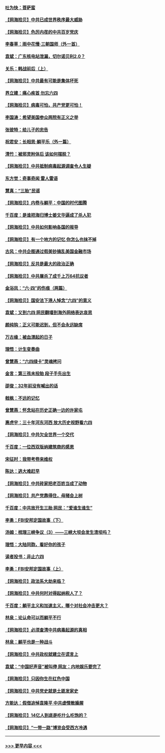 #### [吐为快：菩萨蛮](../pages/nsc993/n13030033.md?t=06181252) 
#### [【网海拾贝】中共已成世界秩序最大威胁](../pages/nsc993/n13028138.md?t=06181252) 
#### [【网海拾贝】色厉内荏的中共百岁党庆](../pages/nsc993/n13025582.md?t=06181252) 
#### [李春草：雨中花慢‧三朝国师（外一首）](../pages/nsc993/n13025567.md?t=06181252) 
#### [袁斌：广东核电站泄漏，切尔诺贝利2.0？](../pages/nsc993/n13025475.md?t=06181252) 
#### [关乐：韩战前后（上）](../pages/nsc993/n13025387.md?t=06181252) 
#### [【网海拾贝】中共最有可能是集体坏死](../pages/nsc993/n13023101.md?t=06181252) 
#### [界立建：痛心疾首 勿忘六四](../pages/nsc993/n13022339.md?t=06181252) 
#### [【网海拾贝】病毒可怕，共产党更可怕！](../pages/nsc993/n13020728.md?t=06181252) 
#### [李国涛：希望美国参众两院有正义之举](../pages/nsc993/n13020674.md?t=06181252) 
#### [张彼特：给儿子的忠告](../pages/nsc993/n13018934.md?t=06181252) 
#### [祝君安：长相思‧躺平乐（外一篇）](../pages/nsc993/n13018923.md?t=06181252) 
#### [清竹：被邪灵附体后 该如何摆脱？](../pages/nsc993/n13018877.md?t=06181252) 
#### [【网海拾贝】中共抵制病毒起源调查令人生疑](../pages/nsc993/n13017785.md?t=06181252) 
#### [东方觉：奇事奇闻 雷人雷语](../pages/nsc993/n13017577.md?t=06181252) 
#### [慧真：“三胎”民谣](../pages/nsc993/n13017394.md?t=06181252) 
#### [【网海拾贝】内卷与躺平：中国的时代图腾](../pages/nsc993/n13016128.md?t=06181252) 
#### [千百度：是谁把海归博士姜文华逼成了杀人犯](../pages/nsc993/n13015218.md?t=06181252) 
#### [【网海拾贝】中共如何影响各国的报导](../pages/nsc993/n13012599.md?t=06181252) 
#### [【网海拾贝】有一个地方的记忆 你怎么也抹不掉](../pages/nsc993/n13009802.md?t=06181252) 
#### [古风：中共企图通过假美钞搞乱美国金融市场](../pages/nsc993/n13009626.md?t=06181252) 
#### [【网海拾贝】反共是最大的政治正确](../pages/nsc993/n13007051.md?t=06181252) 
#### [【网海拾贝】中共屠杀了成千上万64抗议者](../pages/nsc993/n13002713.md?t=06181252) 
#### [金浴凤：“六·四”的伤痕（两篇）](../pages/nsc993/n13001719.md?t=06181252) 
#### [【网海拾贝】国安法下港人悼念“六四”的意义](../pages/nsc993/n13001039.md?t=06181252) 
#### [袁斌：又到六四 网民翻墙到海外网络表达哀思](../pages/nsc993/n13000995.md?t=06181252) 
#### [颜纯钩：正义可能迟到，但不会永远缺席](../pages/nsc993/n13000920.md?t=06181252) 
#### [万古缘：被血漂起的日子](../pages/nsc993/n13000914.md?t=06181252) 
#### [理悟：计生变奏曲](../pages/nsc993/n13000414.md?t=06181252) 
#### [曾慧燕：“六四绿卡”灵魂拷问](../pages/nsc993/n13000277.md?t=06181252) 
#### [金言：第三孩未投胎 段子手先出生](../pages/nsc993/n13000215.md?t=06181252) 
#### [邵俊：32年前没有喊出的话](../pages/nsc993/n13000181.md?t=06181252) 
#### [戟枫：不远的记忆](../pages/nsc993/n13000121.md?t=06181252) 
#### [曾慧燕：怀念站在历史正确一边的许家屯](../pages/nsc993/n13000073.md?t=06181252) 
#### [惠虎宇：三十年河东河西 放大历史视野看六四](../pages/nsc993/n13000018.md?t=06181252) 
#### [【网海拾贝】中共欠全世界一个交代](../pages/nsc993/n12998706.md?t=06181252) 
#### [千百度：一位西双版纳建筑商的感恩](../pages/nsc993/n12998487.md?t=06181252) 
#### [宋征时：我带考卷来维权](../pages/nsc993/n12994088.md?t=06181252) 
#### [陈达：逃大难赶早](../pages/nsc993/n12993569.md?t=06181252) 
#### [【网海拾贝】中共砖家把老百姓当成了动物](../pages/nsc993/n12993483.md?t=06181252) 
#### [【网海拾贝】共产党靠得住，母猪会上树](../pages/nsc993/n12990730.md?t=06181252) 
#### [千百度：中共放开生三胎 网民：“爱谁生谁生”](../pages/nsc993/n12990644.md?t=06181252) 
#### [李勇：FBI安邦定国故事（下）](../pages/nsc993/n12987854.md?t=06181252) 
#### [汤姆：梳理三峡争议（3）——三峡大坝会发生溃坝吗？](../pages/nsc993/n12989806.md?t=06181252) 
#### [理悟：大陆同胞，看好你的孩子](../pages/nsc993/n12989778.md?t=06181252) 
#### [读者投书：非止六四](../pages/nsc993/n12989673.md?t=06181252) 
#### [李勇：FBI安邦定国故事（上）](../pages/nsc993/n12987749.md?t=06181252) 
#### [【网海拾贝】政法系大劫来临？](../pages/nsc993/n12987596.md?t=06181252) 
#### [【网海拾贝】中共何时对得起纳税人了？](../pages/nsc993/n12985578.md?t=06181252) 
#### [千百度：躺平主义和加速主义，哪个对社会冲击更大？](../pages/nsc993/n12985512.md?t=06181252) 
#### [林泉：论认命可以而躺平不行](../pages/nsc993/n12985505.md?t=06181252) 
#### [【网海拾贝】必须查清中共病毒起源的真相](../pages/nsc993/n12984276.md?t=06181252) 
#### [林泉：躺平也是一种战斗](../pages/nsc993/n12984194.md?t=06181252) 
#### [【网海拾贝】中共政权就建立在谎言上](../pages/nsc993/n12981880.md?t=06181252) 
#### [袁斌：“中国好声音”被叫停 网友：内地娱乐要完了](../pages/nsc993/n12981826.md?t=06181252) 
#### [【网海拾贝】只因你生在红色中国](../pages/nsc993/n12979096.md?t=06181252) 
#### [【网海拾贝】中共党史就是土匪发家史](../pages/nsc993/n12976478.md?t=06181252) 
#### [方能达：假借追悼袁隆平 中共虚情散臊腥](../pages/nsc993/n12976396.md?t=06181252) 
#### [【网海拾贝】14亿人到底是吃什么吃饱的？](../pages/nsc993/n12974125.md?t=06181252) 
#### [【网海拾贝】“一带一路”博览会受西方冷遇](../pages/nsc993/n12971787.md?t=06181252) 

----
#### [ >>> 更早内容 <<< ](../indexes/nsc993-earlier.md)
